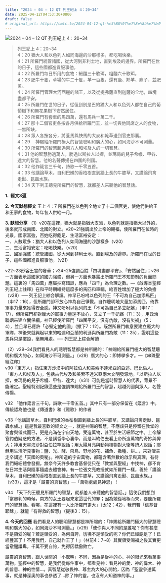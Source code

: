 ```yaml
---
title: "2024 – 04 – 12 QT 列王紀上 4：20~34"
date: 2025-04-12T04:53:30+0800
draft: false
# original_url: https://cmtc.tw/2024-04-12-qt-%e5%88%97%e7%8e%8b%e7%b4%80%e4%b8%8a-4%ef%bc%9a2034
---
```


![2024 – 04 – 12 QT 列王紀上 4：20\~34](/images/qt.jpg  "2024 – 04 – 12 QT 列王紀上 4：20\~34")

> 列王紀上 4：20\~34  
> 4：20 猶大人和以色列人如同海邊的沙那樣多，都吃喝快樂。  
> 4：21 所羅門統管諸國，從大河到非利士地，直到埃及的邊界。所羅門在世的日子，這些國都進貢服事他。  
> 4：22 所羅門每日所用的食物：細麵三十歌珥，粗麵六十歌珥，  
> 4：23 肥牛十隻，草場的牛二十隻，羊一百隻，還有鹿、羚羊、麃子，並肥禽。  
> 4：24 所羅門管理大河西邊的諸王，以及從提弗薩直到迦薩的全地，四境盡都平安。  
> 4：25 所羅門在世的日子，從但到別是巴的猶大人和以色列人都在自己的葡萄樹下和無花果樹下安然居住。  
> 4：26 所羅門有套車的馬四萬，還有馬兵一萬二千。  
> 4：27 那十二個官吏各按各月供給所羅門王，並一切與他同席之人的食物，一無所缺。  
> 4：28 眾人各按各分，將養馬與快馬的大麥和乾草送到官吏那裏。  
> 4：29 　神賜給所羅門極大的智慧聰明和廣大的心，如同海沙不可測量。  
> 4：30 所羅門的智慧超過東方人和埃及人的一切智慧。  
> 4：31 他的智慧勝過萬人，勝過以斯拉人以探，並瑪曷的兒子希幔、甲各、達大的智慧。他的名聲傳揚在四圍的列國。  
> 4：32 他作箴言三千句，詩歌一千零五首。  
> 4：33 他講論草木，自利巴嫩的香柏樹直到牆上長的牛膝草，又講論飛禽走獸、昆蟲水族。  
> 4：34 天下列王聽見所羅門的智慧，就都差人來聽他的智慧話。

**1.  經文3遍**

**2. 今天默想經文**
王上 4：7 所羅門在以色列全地立了十二個官吏，使他們供給王和王家的食物，每年各人供給一月。

**3. 默想分享**
（1）v20在這裡，猶大就是指猶大支派，以色列就是指猶大以外的，後來就形成南國、北國的對立。v20\~21強調出於上帝的賜福，使所羅門在位時的光景，國家富強，百姓吃得飽足、生活富裕安定：  
一、人數眾多：猶大人和以色列人如同海邊的沙那樣多（v20）  
二、生活富裕安定：吃喝快樂。（v20）  
三、國家強盛：統管諸國，從大河到非利士地，直到埃及的邊界。所羅門在世的日子，這些國都進貢服事他。（v21）

v22\~23形容王宮的奢華；v24\~25強調百姓「四境盡都平安」、「安然居住」；v26一方面表示這國家的國力強盛，但另一方面也暴露出所羅門王不知節制的負面問題。這裏的「馬四萬」應屬抄寫錯誤，應為「四千」為合理之數。—《啟導本聖經列王紀上註釋》在和平時期維持這麼多的馬匹和車輛，給百姓增加了極大的負擔（v28）── 列王記上綜合解讀。神早已吩咐以色列的王「不可為自己加添馬匹」（申17：16），但所羅門卻不放心神為自己爭戰，自作聰明地大量加添馬匹，倚靠軍事力量來獲得安全感。神又吩咐以色列的王「不可為自己多立妃嬪」（申17：17），但所羅門卻對龐大的軍事力量還不放心，又立了一千妃嬪（11：3），用政治聯姻來建立關係網。神已經使所羅門「四圍平安，沒有仇敵，沒有災禍」（5：4），並且早已應許「必堅定他的國」（撒下7：12）。既然所羅門執意要建立龐大的軍隊，神後來就興起以東的哈達和亞蘭的利遜與所羅門為敵（11：25），證明這些馬兵只是擺設，毫無用處。── 列王記上綜合解讀

（2）v29\~34我們看見人的聰明智慧都是神所賜的：「神賜給所羅門極大的智慧聰明和廣大的心，如同海沙不可測量。」（v29）廣大的心：即博學多才。—《串珠聖經注釋》  
v30「東方人」指住東方沙漠中的阿拉伯人和美索不達米亞的亞述、巴比倫人。「東方人和埃及人」，包括古代埃及和美索不達米亞兩大文明發源地。「以斯拉人以探，並瑪曷的兒子希幔、甲各、達大」（v31）可能是當時智慧人的代表，背景不能確定。聖經特別記錄這些是強調神賜給所羅門王的智慧，超越列國與眾人，名聲傳揚。

v32 「他作箴言三千句，詩歌一千零五首。」其中只有一部分保留在《箴言》中。傳統認為他也是《傳道書》和《雅歌》的作者

v33「他講論草木，自利巴嫩的香柏樹直到牆上長的牛膝草，又講論飛禽走獸、昆蟲水族。」這是我最喜歡的經文之一，就是神賜的智慧，不應該只是停留在教堂的聚會與儀式而已，更是充滿在宇宙天地，受造萬物，甚至於生活細節之中。上帝解答約伯疑惑的方法，不是講哲學心裏學，而是叫約伯去看上帝所造萬物的奇妙與偉大；神用天星海沙對亞伯拉罕說話；用太陽月亮與動物植物對大衛等詩人說話；耶穌用生活所見事物：鹽、光、酵、飛鳥、野地的花、補魚、撒種、餅…，來對販夫走卒講述「天國的奧秘」。神所造的宇宙萬物，都蘊含著無數的啟示與真理，有待我們細細體會發掘。無奈今天許多教會基督徒只在「教堂與聖經」中找神，卻不肯在日常生活與隨事隨處去體會神。有一位張文亮教授就如所羅門一樣，善於「講論草木，自利巴嫩的香柏樹直到牆上長的牛膝草，又講論飛禽走獸、昆蟲水族。」（v33），這才是「屬靈的真智慧」—「萬物處處見神恩」！

v34 「天下列王聽見所羅門的智慧，就都差人來聽他的智慧話。」這使我們想到「當審判的時候，南方的女王要起來定這世代的罪；因為她從地極而來，要聽所羅門的智慧話。看哪，在這裡有一人比所羅門更大」（太12：42），我們若「信基督耶穌」，就能「有得救的智慧」（提後3：15）。

**4. 今天的回應**
我們看見人的聰明智慧都是神所賜的：「神賜給所羅門極大的智慧聰明和廣大的心，如同海沙不可測量。」（v29）「使你與人不同的是誰呢？你有甚麼不是領受的呢？若是領受的，為何自誇，彷彿不是領受的呢？你們已經飽足了！已經豐富了！不用我們，自己就作王了！」（林前4：7\~8）其實領受賜福之後其實更當儆醒謙卑，千萬不要自誇，免得因驕傲敗亡。

屬靈的真智慧，跟人世間的「小聰明」不同，因為是從神的心、神的眼光來看萬事萬物。聖經中的智慧，是我們從每件事中，都看見神：看見神的愛、神的偉大、神的旨意、神的性情…。真智慧從敬畏神、尊主為大的心開始，因為「聖靈參透萬事，就是神深奧的事也參透了…除了神的靈，也沒有人知道神的事。」
